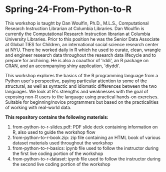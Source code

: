 # Spring-24-From-Python-to-R

This workshop is taught by Dan Woulfin, Ph.D., M.L.S., Computational Research Instruction Librarian at Columbia Libraries.
Dan Woulfin is currently the Computational Research Instruction librarian at Columbia University Libraries. Prior to this position he was the Senior Data Associate at Global TIES for Children, an international social science research center at NYU. There he worked daily in R which he used to curate, clean, wrangle and engineer research data throughout the research data lifecycle and to prepare for archiving. He is also a coauthor of 'rddi', an R package on CRAN, and an accompanying shiny application, 'diyddi'. 


This workshop explores the basics of the R programming language from a Python user's perspective, paying particular attention to some of the structural, as well as syntactic and idiomatic differences between the two languages. We look at R's strengths and weaknesses with the goal of exposing non-R users to the language using practical hands-on exercises. Suitable for beginning/novice programmers but based on the practicalities of working with real-world data.


**This repository contains the following materials:**
  1. from-python-to-r-slides.pdf:  PDF slide deck containing information on R, also used to guide the workshop flow
  2. from-python-to-r-book.zip:  zip file containing an HTML book of various dataset materials used throughout the workshop
  3. from-python-to-r-basics:  ipynb file used to follow the instructor during the first live coding portion of the workshop
  4. from-python-to-r-dataset:  ipynb file used to follow the instructor during the second live coding portion of the workshop
